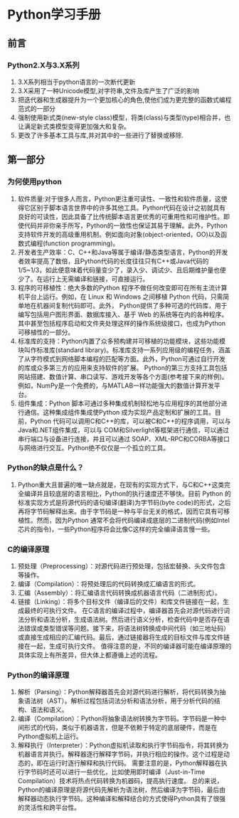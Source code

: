# Python学习手册
## 前言
### Python2.X与3.X系列
 1. 3.X系列相当于python语言的一次断代更新
 2. 3.X采用了一种Unicode模型,对字符串,文件及库产生了广泛的影响
 3. 把迭代器和生成器提升为一个更加核心的角色,使他们成为更完整的函数式编程范式的一部分
 4. 强制使用新式类(new-style class)模型，将类(class)与类型(type)相合并，也让满足新式类模型变得更加强大和复杂。
 5. 更改了许多基本工具与库,并对其中的一些进行了替换或移除.
## 第一部分
### 为何使用python
1. 软件质量:对于很多人而言，Python更注重可读性、一致性和软件质量，这使得它区别于脚本语言世界中的许多其他工具。Python代码在设计之初就具有良好的可读性，因此具备了比传统脚本语言更优秀的可重用性和可维护性。即使代码并非你亲手所写，Python的一致性也保证其易于理解。此外，Python支持软件开发的高级重用机制。例如面向对象(object-oriented，OO)以及函数式编程(function programming)。
2. 开发者生产效率：C、C++和Java等属于编译/静态类型语言，Python的开发者效率提高了数倍，且Python代码的长度往往只有C++或Java代码的1/5~1/3，如此便意味着代码量变少了，录入少、调试少、且后期维护量也便少了。在运行上无需编译和链接，可直接运行。
3. 程序的可移植性：绝大多数的Python 程序不做任何改变即可在所有主流计算机平台上运行。例如，在 Linux 和 Windows 之间移植 Python 代码，只需简单地在机器间复制代码即可。此外， Python提供了多种可选的代码库，用于编写包括用户图形界面、数据库接入、基于 Web 的系统等在内的各种程序。其中甚至包括程序启动和文件夹处理这样的操作系统级接口，也成为Python 可移植性的一部分。
4. 标准库的支持：Python内置了众多预构建并可移植的功能模块，这些功能模块叫作标准库(standard library)。标准库支持一系列应用级的编程任务，涵盖了从字符模式到网络脚本编程的匹配等方面。此外，Python可通过自行开发的库或众多第三方的应用来支持软件的扩展。 Python的第三方支持工具包括网站搭建、数值计算、串口读写、游戏开发等各个方面(参考接下来的样例)。例如，NumPy是一个免费的，与MATLAB一样功能强大的数值计算开发平台。
5. 组件集成：Python 脚本可通过多种集成机制轻松地与应用程序的其他部分进行通信。这种集成组件集成使Python 成为实现产品定制和扩展的工具。目前，Python 代码可以调用C和C++的库，可以被C和C++的程序调用，可以与Java和.NET组件集成，可以与 COM和Silverlight等框架进行通信，可以通过串行端口与设备进行连接，并且可以通过 SOAP、XML-RPC和CORBA等接口与网络进行交互。Python绝不仅仅是一个孤立的工具。
### Python的缺点是什么？
1.  Python重大且普遍的唯一缺点就是，在现有的实现方式下，与C和C++这类完全编译并且较底层的语言相比，Python的执行速度还不够快。目前 Python 的标准实现方式是将源代码的语句编译(翻译)为字节码(byte code)的形式，之后再将字节码解释出来。由于字节码是一种与平台无关的格式，因而它具有可移植性。然而，因为Python 通常不会将代码编译成底层的二进制代码(例如Intel芯片的指令)，一些Python程序将会比像C这样的完全编译语言慢一些。
### C的编译原理 

1. 预处理（Preprocessing）：对源代码进行预处理，包括宏替换、头文件包含等操作。
2. 编译（Compilation）：将预处理后的代码转换成汇编语言的形式。
3. 汇编（Assembly）：将汇编语言代码转换成机器语言代码（二进制形式）。
4. 链接（Linking）：将多个目标文件（编译后的文件）和库文件链接在一起，生成最终的可执行文件。
在C语言的编译过程中，编译器首先会对源代码进行词法分析和语法分析，生成语法树。然后进行语义分析，检查代码中是否存在语法错误或类型错误等问题。接下来，将语法树转换成中间代码（如三地址码）或直接生成相应的汇编代码。最后，通过链接器将生成的目标文件与库文件链接在一起，生成可执行文件。
值得注意的是，不同的编译器可能在编译原理的具体实现上有所差异，但大体上都遵循上述的流程。
### Python的编译原理
1. 解析（Parsing）：Python解释器首先会对源代码进行解析，将代码转换为抽象语法树（AST）。解析过程包括词法分析和语法分析，用于分析代码的结构、语法和语义。
2. 编译（Compilation）：Python将抽象语法树转换为字节码。字节码是一种中间形式的代码，类似于机器语言，但是不依赖于特定的底层硬件，而是在Python虚拟机上运行。
3. 解释执行（Interpreter）：Python虚拟机读取和执行字节码指令，将其转换为机器语言并执行。解释器逐行解释字节码，并执行相应的操作。这个过程是动态的，即在运行时逐行解释和执行代码。
需要注意的是，Python解释器在执行字节码时还可以进行一些优化，比如使用即时编译（Just-in-Time Compilation）技术将热点代码转换为机器码，提高执行速度。
总的来说，Python的编译原理是将源代码先解析为语法树，然后编译为字节码，最后由解释器动态执行字节码。这种编译和解释结合的方式使得Python具有了很强的灵活性和跨平台性。 